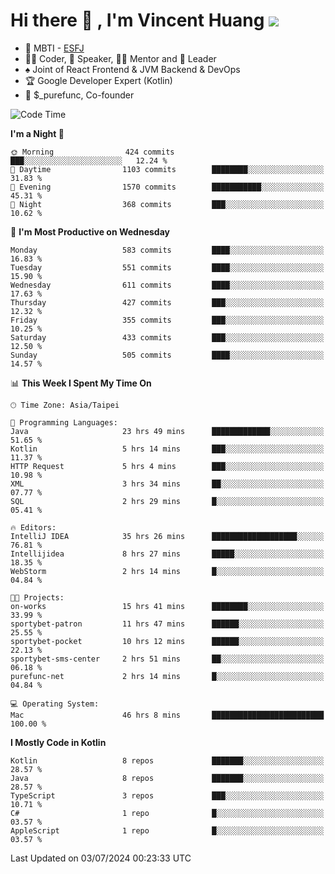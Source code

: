 # Hi there 👋 , I'm Vincent Huang ![](https://komarev.com/ghpvc/?username=Jian-Min-Huang)
- 👀 MBTI - [ESFJ](https://www.16personalities.com/esfj-personality)
- 👨‍💻 Coder, 🎤 Speaker, 👨‍🏫 Mentor and 🚀 Leader
- ♠️ Joint of React Frontend & JVM Backend & DevOps
- 🏆 Google Developer Expert (Kotlin)
- 💼 $_purefunc, Co-founder

<!--START_SECTION:waka-->
![Code Time](http://img.shields.io/badge/Code%20Time-4%2C002%20hrs%2021%20mins-blue)

**I'm a Night 🦉** 

```text
🌞 Morning                424 commits         ███░░░░░░░░░░░░░░░░░░░░░░   12.24 % 
🌆 Daytime                1103 commits        ████████░░░░░░░░░░░░░░░░░   31.83 % 
🌃 Evening                1570 commits        ███████████░░░░░░░░░░░░░░   45.31 % 
🌙 Night                  368 commits         ███░░░░░░░░░░░░░░░░░░░░░░   10.62 % 
```
📅 **I'm Most Productive on Wednesday** 

```text
Monday                   583 commits         ████░░░░░░░░░░░░░░░░░░░░░   16.83 % 
Tuesday                  551 commits         ████░░░░░░░░░░░░░░░░░░░░░   15.90 % 
Wednesday                611 commits         ████░░░░░░░░░░░░░░░░░░░░░   17.63 % 
Thursday                 427 commits         ███░░░░░░░░░░░░░░░░░░░░░░   12.32 % 
Friday                   355 commits         ███░░░░░░░░░░░░░░░░░░░░░░   10.25 % 
Saturday                 433 commits         ███░░░░░░░░░░░░░░░░░░░░░░   12.50 % 
Sunday                   505 commits         ████░░░░░░░░░░░░░░░░░░░░░   14.57 % 
```


📊 **This Week I Spent My Time On** 

```text
🕑︎ Time Zone: Asia/Taipei

💬 Programming Languages: 
Java                     23 hrs 49 mins      █████████████░░░░░░░░░░░░   51.65 % 
Kotlin                   5 hrs 14 mins       ███░░░░░░░░░░░░░░░░░░░░░░   11.37 % 
HTTP Request             5 hrs 4 mins        ███░░░░░░░░░░░░░░░░░░░░░░   10.98 % 
XML                      3 hrs 34 mins       ██░░░░░░░░░░░░░░░░░░░░░░░   07.77 % 
SQL                      2 hrs 29 mins       █░░░░░░░░░░░░░░░░░░░░░░░░   05.41 % 

🔥 Editors: 
IntelliJ IDEA            35 hrs 26 mins      ███████████████████░░░░░░   76.81 % 
Intellijidea             8 hrs 27 mins       █████░░░░░░░░░░░░░░░░░░░░   18.35 % 
WebStorm                 2 hrs 14 mins       █░░░░░░░░░░░░░░░░░░░░░░░░   04.84 % 

🐱‍💻 Projects: 
on-works                 15 hrs 41 mins      ████████░░░░░░░░░░░░░░░░░   33.99 % 
sportybet-patron         11 hrs 47 mins      ██████░░░░░░░░░░░░░░░░░░░   25.55 % 
sportybet-pocket         10 hrs 12 mins      ██████░░░░░░░░░░░░░░░░░░░   22.13 % 
sportybet-sms-center     2 hrs 51 mins       ██░░░░░░░░░░░░░░░░░░░░░░░   06.18 % 
purefunc-net             2 hrs 14 mins       █░░░░░░░░░░░░░░░░░░░░░░░░   04.84 % 

💻 Operating System: 
Mac                      46 hrs 8 mins       █████████████████████████   100.00 % 
```

**I Mostly Code in Kotlin** 

```text
Kotlin                   8 repos             ███████░░░░░░░░░░░░░░░░░░   28.57 % 
Java                     8 repos             ███████░░░░░░░░░░░░░░░░░░   28.57 % 
TypeScript               3 repos             ███░░░░░░░░░░░░░░░░░░░░░░   10.71 % 
C#                       1 repo              █░░░░░░░░░░░░░░░░░░░░░░░░   03.57 % 
AppleScript              1 repo              █░░░░░░░░░░░░░░░░░░░░░░░░   03.57 % 
```




 Last Updated on 03/07/2024 00:23:33 UTC
<!--END_SECTION:waka-->
